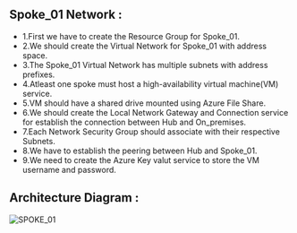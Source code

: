 ## Spoke_01 Network :
- 1.First we have to create the Resource Group for Spoke_01.
- 2.We should create the Virtual Network for Spoke_01 with address space.
- 3.The Spoke_01 Virtual Network has multiple subnets with address prefixes.
- 4.Atleast one spoke must host a high-availability virtual machine(VM) service.
- 5.VM should have a shared drive mounted using Azure File Share.
- 6.We should create the Local Network Gateway and Connection service for establish the connection between Hub and On_premises.
- 7.Each Network Security Group should associate with their respective Subnets.
- 8.We have to establish the peering between Hub and Spoke_01.
- 9.We need to create the Azure Key valut service to store the VM username and password.

## Architecture Diagram :
![SPOKE_01](https://github.com/user-attachments/assets/d7a7fa0b-6fda-4bc4-b399-f1c2347abeb4)